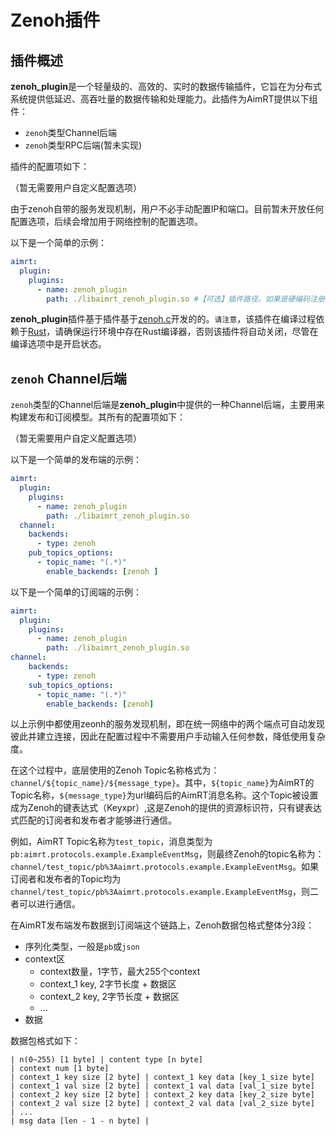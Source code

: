 # Zenoh插件

## 插件概述

**zenoh_plugin**是一个轻量级的、高效的、实时的数据传输插件，它旨在为分布式系统提供低延迟、高吞吐量的数据传输和处理能力。此插件为AimRT提供以下组件：
- `zenoh`类型Channel后端
- `zenoh`类型RPC后端(暂未实现)

插件的配置项如下：

（暂无需要用户自定义配置选项）

由于zenoh自带的服务发现机制，用户不必手动配置IP和端口。目前暂未开放任何配置选项，后续会增加用于网络控制的配置选项。

以下是一个简单的示例：

```yaml
aimrt:
  plugin:
    plugins:
      - name: zenoh_plugin
        path: ./libaimrt_zenoh_plugin.so #【可选】插件路径。如果是硬编码注册的插件不需要填
```
**zenoh_plugin**插件基于插件基于[zenoh.c](https://github.com/eclipse-zenoh/zenoh-c)开发的的。`请注意`，该插件在编译过程依赖于[Rust](https://www.rust-lang.org/)，请确保运行环境中存在Rust编译器，否则该插件将自动关闭，尽管在编译选项中是开启状态。

## `zenoh` Channel后端

`zenoh`类型的Channel后端是**zenoh_plugin**中提供的一种Channel后端，主要用来构建发布和订阅模型。其所有的配置项如下：

（暂无需要用户自定义配置选项）

以下是一个简单的发布端的示例：
```yaml
aimrt:
  plugin:
    plugins:
      - name: zenoh_plugin
        path: ./libaimrt_zenoh_plugin.so
  channel:
    backends:
      - type: zenoh
    pub_topics_options:
      - topic_name: "(.*)" 
        enable_backends: [zenoh ]
```


以下是一个简单的订阅端的示例：
```yaml
aimrt:
  plugin:
    plugins:
      - name: zenoh_plugin
        path: ./libaimrt_zenoh_plugin.so
channel:
    backends:
      - type: zenoh
    sub_topics_options:
      - topic_name: "(.*)"
        enable_backends: [zenoh]
```
以上示例中都使用zeonh的服务发现机制，即在统一网络中的两个端点可自动发现彼此并建立连接，因此在配置过程中不需要用户手动输入任何参数，降低使用复杂度。

在这个过程中，底层使用的Zenoh Topic名称格式为：`channel/${topic_name}/${message_type}`。其中，`${topic_name}`为AimRT的Topic名称，`${message_type}`为url编码后的AimRT消息名称。这个Topic被设置成为Zenoh的键表达式（Keyxpr）,这是Zenoh的提供的资源标识符，只有键表达式匹配的订阅者和发布者才能够进行通信。

例如，AimRT Topic名称为`test_topic`，消息类型为`pb:aimrt.protocols.example.ExampleEventMsg`，则最终Zenoh的topic名称为：`channel/test_topic/pb%3Aaimrt.protocols.example.ExampleEventMsg`。如果订阅者和发布者的Topic均为`channel/test_topic/pb%3Aaimrt.protocols.example.ExampleEventMsg`，则二者可以进行通信。

在AimRT发布端发布数据到订阅端这个链路上，Zenoh数据包格式整体分3段：
- 序列化类型，一般是`pb`或`json`
- context区
  - context数量，1字节，最大255个context
  - context_1 key, 2字节长度 + 数据区
  - context_2 key, 2字节长度 + 数据区
  - ...
- 数据

数据包格式如下：
```
| n(0~255) [1 byte] | content type [n byte]
| context num [1 byte]
| context_1 key size [2 byte] | context_1 key data [key_1_size byte]
| context_1 val size [2 byte] | context_1 val data [val_1_size byte]
| context_2 key size [2 byte] | context_2 key data [key_2_size byte]
| context_2 val size [2 byte] | context_2 val data [val_2_size byte]
| ...
| msg data [len - 1 - n byte] |
```